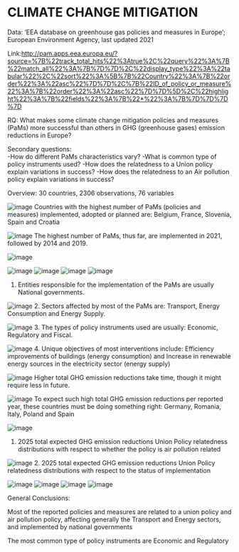 # CLIMATE CHANGE MITIGATION

Data: ‘EEA database on greenhouse gas policies and measures in Europe’; 
European Environment Agency, last updated 2021 



Link:http://pam.apps.eea.europa.eu/?source=%7B%22track_total_hits%22%3Atrue%2C%22query%22%3A%7B%22match_all%22%3A%7B%7D%7D%2C%22display_type%22%3A%22tabular%22%2C%22sort%22%3A%5B%7B%22Country%22%3A%7B%22order%22%3A%22asc%22%7D%7D%2C%7B%22ID_of_policy_or_measure%22%3A%7B%22order%22%3A%22asc%22%7D%7D%5D%2C%22highlight%22%3A%7B%22fields%22%3A%7B%22*%22%3A%7B%7D%7D%7D%7D

RQ: 
What makes some climate change mitigation policies and measures (PaMs) more successful than others in GHG (greenhouse gases) emission reductions in Europe?

Secondary questions:	
-How do different PaMs characteristics vary?
-What is common type of policy instruments used?
-How does the relatedness to a Union policy explain variations in success? 
-How does the relatedness to an Air pollution policy explain variations in success?




Overview: 30 countries, 2306 observations, 76 variables 


![image](https://user-images.githubusercontent.com/49118489/191823088-047e7efd-486c-4823-a33a-578b33a2eca1.png)
Countries with the highest number of PaMs (policies and measures) implemented, adopted or planned are:
Belgium, France, Slovenia, Spain and Croatia


![image](https://user-images.githubusercontent.com/49118489/191823397-7e313689-23e1-4454-9f6c-488b55bdfa72.png)
The highest number of PaMs, thus far, are implemented in 2021, followed by 2014 and 2019.



![image](https://user-images.githubusercontent.com/49118489/191823462-50ffc10d-611e-41d7-b9fd-9208a2dff3be.png)

![image](https://user-images.githubusercontent.com/49118489/191823625-8b39d5a2-0875-498a-8f44-9b14c9ce5b95.png)
![image](https://user-images.githubusercontent.com/49118489/191823658-4131baf7-cadc-47aa-9deb-8b5f5e411883.png)
![image](https://user-images.githubusercontent.com/49118489/191823730-00ca46e4-5ead-4245-a996-2c50df4b38ea.png)
![image](https://user-images.githubusercontent.com/49118489/191823821-c1918198-9c95-4639-9eca-63cfd4ac87db.png)
1. Entities responsible for the implementation of the PaMs are usually National governments. 

![image](https://user-images.githubusercontent.com/49118489/191823898-4ee89a44-2ac4-4a8d-9fbd-669474a22b2b.png)
2. Sectors affected by most of the PaMs are: Transport, Energy Consumption and Energy Supply. 

![image](https://user-images.githubusercontent.com/49118489/191823985-b3e5b936-aad4-4c35-a543-980d5a885108.png)
3. The types of policy instruments used are usually: Economic, Regulatory and Fiscal.  

![image](https://user-images.githubusercontent.com/49118489/191823960-72aa3d2b-6e9f-469b-a981-ee45a1a71db7.png)
4. Unique objectives of most interventions include: Efficiency improvements of buildings (energy consumption)  and Increase in renewable energy sources in the electricity sector (energy supply)  


![image](https://user-images.githubusercontent.com/49118489/191824118-e58b2bbf-c9a2-47fb-a5f8-457d4233397b.png)
Higher total GHG emission reductions take time, though it might require less in future.


![image](https://user-images.githubusercontent.com/49118489/191824194-7fce8ab8-c30b-4fb4-83d2-82723ce20ea9.png)
To expect such high total GHG emission reductions per 
reported year, these countries must be doing something right: 
Germany, Romania, Italy, Poland and Spain 


![image](https://user-images.githubusercontent.com/49118489/191824281-33684c20-c549-439e-bbe4-ec25d1732785.png)
1. 2025 total expected GHG emission reductions Union Policy relatedness distributions with respect to whether the policy is air pollution related

![image](https://user-images.githubusercontent.com/49118489/191824436-a5734c47-a742-4fd8-a6ab-51d989ed6183.png)
2. 2025 total expected GHG emission reductions Union Policy relatedness distributions with respect to the status of implementation


![image](https://user-images.githubusercontent.com/49118489/191824685-5f3b98bb-834f-4a60-a8a7-0d251882eed7.png)
![image](https://user-images.githubusercontent.com/49118489/191824856-609de8a5-1966-46a9-8074-ba660f640d89.png)
![image](https://user-images.githubusercontent.com/49118489/191824867-fa48681e-7ac3-4e9b-ac52-d8c48c52a10d.png)
![image](https://user-images.githubusercontent.com/49118489/191824879-8eb9cf4b-c5e0-4fbd-a54f-c5e5359a1e60.png)



General Conclusions:

Most of the reported policies and measures are related to a union policy and air pollution policy, 
affecting generally the Transport and Energy sectors, and implemented by national governments

The most common type of policy instruments are Economic and Regulatory











